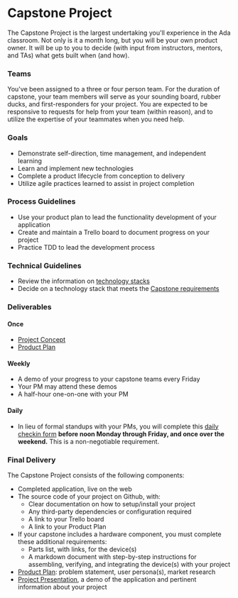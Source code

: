 # Capstone Project
The Capstone Project is the largest undertaking you'll experience in the Ada classroom. Not only is it a month long, but you will be your own product owner. It will be up to you to decide (with input from instructors, mentors, and TAs) what gets built when (and how).

### Teams
You've been assigned to a three or four person team. For the duration of capstone, your team members will serve as your sounding board, rubber ducks, and first-responders for your project. You are expected to be responsive to requests for help from your team (within reason), and to utilize the expertise of your teammates when you need help.

### Goals
- Demonstrate self-direction, time management, and independent learning
- Learn and implement new technologies
- Complete a product lifecycle from conception to delivery
- Utilize agile practices learned to assist in project completion

### Process Guidelines
- Use your product plan to lead the functionality development of your application
- Create and maintain a Trello board to document progress on your project
- Practice TDD to lead the development process

### Technical Guidelines
- Review the information on [technology stacks](tech-stacks.md)
- Decide on a technology stack that meets the [Capstone requirements](tech-stacks.md#capstone-requirements)

### Deliverables

#### Once
- [Project Concept](concept.md)
- [Product Plan](product-plan.md)

#### Weekly
- A demo of your progress to your capstone teams every Friday
- Your PM may attend these demos
- A half-hour one-on-one with your PM

#### Daily
- In lieu of formal standups with your PMs, you will complete this [daily checkin form](https://goo.gl/forms/lNgXjWintTHJZ5yx1) __before noon Monday through Friday, and once over the weekend.__ This is a non-negotiable requirement.

### Final Delivery
The Capstone Project consists of the following components:
- Completed application, live on the web
- The source code of your project on Github, with:
  - Clear documentation on how to setup/install your project
  - Any third-party dependencies or configuration required
  - A link to your Trello board
  - A link to your Product Plan
- If your capstone includes a hardware component, you must complete these additional requirements:
  - Parts list, with links, for the device(s)
  - A markdown document with step-by-step instructions for assembling, verifying, and integrating the device(s) with your project
- [Product Plan](product-plan.md): problem statement, user persona(s), market research
- [Project Presentation](presentation.md), a demo of the application and pertinent information about your project
